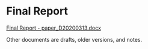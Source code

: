 # Final Report

[Final Report - paper_D20200313.docx](paper_D20200313.docx)

Other documents are drafts, older versions, and notes.
